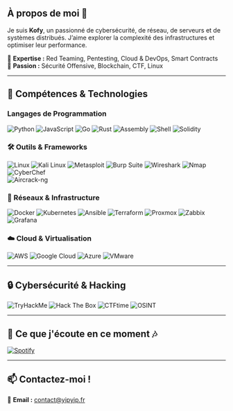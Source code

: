 ## **À propos de moi** 🚀  

Je suis **Kofy**, un passionné de cybersécurité, de réseau, de serveurs et de systèmes distribués. J’aime explorer la complexité des infrastructures et optimiser leur performance.  

📍 **Expertise :** Red Teaming, Pentesting, Cloud & DevOps, Smart Contracts  
🎯 **Passion :** Sécurité Offensive, Blockchain, CTF, Linux  

---

## **🔧 Compétences & Technologies**  

### **Langages de Programmation**  
![Python](https://img.shields.io/badge/Python-3776AB?style=for-the-badge&logo=python&logoColor=white)  ![JavaScript](https://img.shields.io/badge/JavaScript-F7DF1E?style=for-the-badge&logo=javascript&logoColor=black)  ![Go](https://img.shields.io/badge/Go-00ADD8?style=for-the-badge&logo=go&logoColor=white)  ![Rust](https://img.shields.io/badge/Rust-000000?style=for-the-badge&logo=rust&logoColor=white)  ![Assembly](https://img.shields.io/badge/Assembly-525252?style=for-the-badge&logo=assemblyscript&logoColor=white)  ![Shell](https://img.shields.io/badge/Shell-Bash-4EAA25?style=for-the-badge&logo=gnubash&logoColor=white)  ![Solidity](https://img.shields.io/badge/Solidity-363636?style=for-the-badge&logo=solidity&logoColor=white)  

### **🛠️ Outils & Frameworks**  
![Linux](https://img.shields.io/badge/Linux-FCC624?style=for-the-badge&logo=linux&logoColor=black)  ![Kali Linux](https://img.shields.io/badge/Kali_Linux-557C94?style=for-the-badge&logo=kalilinux&logoColor=white)  ![Metasploit](https://img.shields.io/badge/Metasploit-4A90E2?style=for-the-badge&logo=metasploit&logoColor=white)  ![Burp Suite](https://img.shields.io/badge/Burp_Suite-FF6F00?style=for-the-badge&logo=burpsuite&logoColor=white)  ![Wireshark](https://img.shields.io/badge/Wireshark-1679A7?style=for-the-badge&logo=wireshark&logoColor=white)  ![Nmap](https://img.shields.io/badge/Nmap-1E2E52?style=for-the-badge&logo=nmap&logoColor=white)  ![CyberChef](https://img.shields.io/badge/CyberChef-282C34?style=for-the-badge&logo=codesandbox&logoColor=white)  
![Aircrack-ng](https://img.shields.io/badge/Aircrack--ng-008000?style=for-the-badge&logo=aircrack-ng&logoColor=white)  

### **📡 Réseaux & Infrastructure**  
![Docker](https://img.shields.io/badge/Docker-2496ED?style=for-the-badge&logo=docker&logoColor=white)  ![Kubernetes](https://img.shields.io/badge/Kubernetes-326CE5?style=for-the-badge&logo=kubernetes&logoColor=white)  ![Ansible](https://img.shields.io/badge/Ansible-EE0000?style=for-the-badge&logo=ansible&logoColor=white)  ![Terraform](https://img.shields.io/badge/Terraform-623CE4?style=for-the-badge&logo=terraform&logoColor=white)  ![Proxmox](https://img.shields.io/badge/Proxmox-E57000?style=for-the-badge&logo=proxmox&logoColor=white)  ![Zabbix](https://img.shields.io/badge/Zabbix-EE0000?style=for-the-badge&logo=zabbix&logoColor=white)  ![Grafana](https://img.shields.io/badge/Grafana-F46800?style=for-the-badge&logo=grafana&logoColor=white)  

### **☁️ Cloud & Virtualisation**  
![AWS](https://img.shields.io/badge/AWS-232F3E?style=for-the-badge&logo=amazonaws&logoColor=white)  ![Google Cloud](https://img.shields.io/badge/Google_Cloud-4285F4?style=for-the-badge&logo=googlecloud&logoColor=white)  ![Azure](https://img.shields.io/badge/Azure-0078D4?style=for-the-badge&logo=microsoftazure&logoColor=white)  ![VMware](https://img.shields.io/badge/VMware-607078?style=for-the-badge&logo=vmware&logoColor=white)  

---

## **🔒 Cybersécurité & Hacking**  
![TryHackMe](https://img.shields.io/badge/TryHackMe-212C42?style=for-the-badge&logo=tryhackme&logoColor=white)  ![Hack The Box](https://img.shields.io/badge/HackTheBox-9FEF00?style=for-the-badge&logo=hackthebox&logoColor=black)  ![CTFtime](https://img.shields.io/badge/CTFtime-181717?style=for-the-badge&logo=ctftime&logoColor=white)  ![OSINT](https://img.shields.io/badge/OSINT-4B0082?style=for-the-badge&logo=archlinux&logoColor=white)  

---

## **🎵 Ce que j'écoute en ce moment** 🎶  
[![Spotify](https://spotify-github-profile.kittinanx.com/api/view?uid=mg5120sdt6uenh2rat1si1omh&cover_image=true&theme=novatorem&show_offline=true&background_color=121212&interchange=false&bar_color=53b14f&bar_color_cover=true)](https://github.com/kittinan/spotify-github-profile)  

---

## **📫 Contactez-moi !**  
💌 **Email :** [contact@yipyip.fr](mailto:contact@yipyip.fr)   
